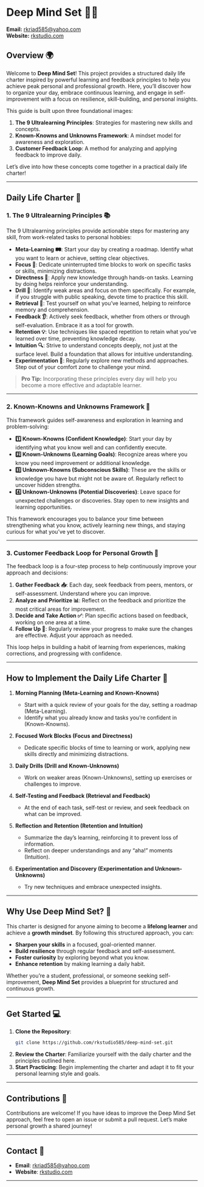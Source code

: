 # Deep Mind Set 🧠✨

**Email:** [rkriad585@yahoo.com](mailto:rkriad585@yahoo.com)  
**Website:** [rkstudio.com](http://rkstudio.com)

## Overview 🌍

Welcome to **Deep Mind Set**! This project provides a structured daily life charter inspired by powerful learning and feedback principles to help you achieve peak personal and professional growth. Here, you’ll discover how to organize your day, embrace continuous learning, and engage in self-improvement with a focus on resilience, skill-building, and personal insights.

This guide is built upon three foundational images:
1. **The 9 Ultralearning Principles**: Strategies for mastering new skills and concepts.
2. **Known-Knowns and Unknowns Framework**: A mindset model for awareness and exploration.
3. **Customer Feedback Loop**: A method for analyzing and applying feedback to improve daily.

Let’s dive into how these concepts come together in a practical daily life charter!

---

## Daily Life Charter 🚀

### 1. **The 9 Ultralearning Principles** 📚

The 9 Ultralearning principles provide actionable steps for mastering any skill, from work-related tasks to personal hobbies:

- **Meta-Learning 🛤️**: Start your day by creating a roadmap. Identify what you want to learn or achieve, setting clear objectives.
- **Focus 🎯**: Dedicate uninterrupted time blocks to work on specific tasks or skills, minimizing distractions.
- **Directness 🚀**: Apply new knowledge through hands-on tasks. Learning by doing helps reinforce your understanding.
- **Drill 🥊**: Identify weak areas and focus on them specifically. For example, if you struggle with public speaking, devote time to practice this skill.
- **Retrieval 🧠**: Test yourself on what you’ve learned, helping to reinforce memory and comprehension.
- **Feedback 👂**: Actively seek feedback, whether from others or through self-evaluation. Embrace it as a tool for growth.
- **Retention 💡**: Use techniques like spaced repetition to retain what you’ve learned over time, preventing knowledge decay.
- **Intuition 🔍**: Strive to understand concepts deeply, not just at the surface level. Build a foundation that allows for intuitive understanding.
- **Experimentation 🧪**: Regularly explore new methods and approaches. Step out of your comfort zone to challenge your mind.

> **Pro Tip:** Incorporating these principles every day will help you become a more effective and adaptable learner.

---

### 2. **Known-Knowns and Unknowns Framework** 🔄

This framework guides self-awareness and exploration in learning and problem-solving:

- **1️⃣ Known-Knowns (Confident Knowledge)**: Start your day by identifying what you know well and can confidently execute.
- **2️⃣ Known-Unknowns (Learning Goals)**: Recognize areas where you know you need improvement or additional knowledge.
- **3️⃣ Unknown-Knowns (Subconscious Skills)**: These are the skills or knowledge you have but might not be aware of. Regularly reflect to uncover hidden strengths.
- **4️⃣ Unknown-Unknowns (Potential Discoveries)**: Leave space for unexpected challenges or discoveries. Stay open to new insights and learning opportunities.

This framework encourages you to balance your time between strengthening what you know, actively learning new things, and staying curious for what you’ve yet to discover.

---

### 3. **Customer Feedback Loop for Personal Growth** 🔁

The feedback loop is a four-step process to help continuously improve your approach and decisions:

1. **Gather Feedback 📥**: Each day, seek feedback from peers, mentors, or self-assessment. Understand where you can improve.
2. **Analyze and Prioritize 📊**: Reflect on the feedback and prioritize the most critical areas for improvement.
3. **Decide and Take Action ✅**: Plan specific actions based on feedback, working on one area at a time.
4. **Follow Up 🔄**: Regularly review your progress to make sure the changes are effective. Adjust your approach as needed.

This loop helps in building a habit of learning from experiences, making corrections, and progressing with confidence.

---

## How to Implement the Daily Life Charter 📝

1. **Morning Planning (Meta-Learning and Known-Knowns)**
   - Start with a quick review of your goals for the day, setting a roadmap (Meta-Learning).
   - Identify what you already know and tasks you’re confident in (Known-Knowns).

2. **Focused Work Blocks (Focus and Directness)**
   - Dedicate specific blocks of time to learning or work, applying new skills directly and minimizing distractions.

3. **Daily Drills (Drill and Known-Unknowns)**
   - Work on weaker areas (Known-Unknowns), setting up exercises or challenges to improve.

4. **Self-Testing and Feedback (Retrieval and Feedback)**
   - At the end of each task, self-test or review, and seek feedback on what can be improved.

5. **Reflection and Retention (Retention and Intuition)**
   - Summarize the day’s learning, reinforcing it to prevent loss of information.
   - Reflect on deeper understandings and any “aha!” moments (Intuition).

6. **Experimentation and Discovery (Experimentation and Unknown-Unknowns)**
   - Try new techniques and embrace unexpected insights.

---

## Why Use Deep Mind Set? 🌱

This charter is designed for anyone aiming to become a **lifelong learner** and achieve a **growth mindset**. By following this structured approach, you can:
- **Sharpen your skills** in a focused, goal-oriented manner.
- **Build resilience** through regular feedback and self-assessment.
- **Foster curiosity** by exploring beyond what you know.
- **Enhance retention** by making learning a daily habit.

Whether you’re a student, professional, or someone seeking self-improvement, **Deep Mind Set** provides a blueprint for structured and continuous growth.

---

## Get Started 💻

1. **Clone the Repository**:
   ```bash
   git clone https://github.com/rkstudio585/deep-mind-set.git
   ```
2. **Review the Charter**: Familiarize yourself with the daily charter and the principles outlined here.
3. **Start Practicing**: Begin implementing the charter and adapt it to fit your personal learning style and goals.

---

## Contributions 🤝

Contributions are welcome! If you have ideas to improve the Deep Mind Set approach, feel free to open an issue or submit a pull request. Let’s make personal growth a shared journey!

---

## Contact 📧

- **Email**: [rkriad585@yahoo.com](mailto:rkriad585@yahoo.com)
- **Website**: [rkstudio.com](http://rkstudio.com)

---
